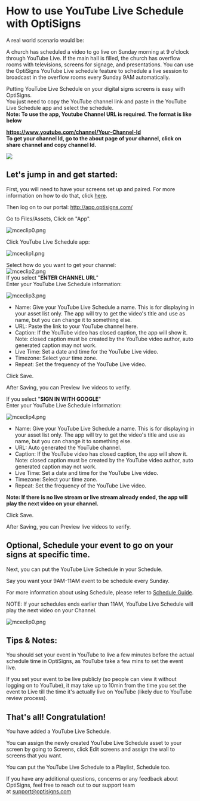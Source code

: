 # How to use YouTube Live Schedule with OptiSigns

A real world scenario would be:

A church has scheduled a video to go live on Sunday morning at 9 o'clock through YouTube Live. If the main hall is filled, the church has overflow rooms with televisions, screens for signage, and presentations. You can use the OptiSigns YouTube Live schedule feature to schedule a live session to broadcast in the overflow rooms every Sunday 9AM automatically.

Putting YouTube Live Schedule on your digital signs screens is easy with OptiSigns.  
You just need to copy the YouTube channel link and paste in the YouTube Live Schedule app and select the schedule.  
**Note: To use the app, Youtube Channel URL is required. The format is like below**

**https://www.youtube.com/channel/Your-Channel-Id  
To get your channel Id, go to the about page of your channel, click on share channel and copy channel Id.**

**![](https://support.optisigns.com/hc/article_attachments/29017347776531)**

## 

## **Let's jump in and get started:**

First, you will need to have your screens set up and paired. For more information on how to do that, click [here](https://www.optisigns.com/blog/how-to-set-up-digital-signs-with-optisigns-and-amazon-fire-tv).

Then log on to our portal: <http://app.optisigns.com/>

Go to Files/Assets, Click on "App".

![mceclip0.png](https://support.optisigns.com/hc/article_attachments/360100601494)

Click YouTube Live Schedule app:

![mceclip1.png](https://support.optisigns.com/hc/article_attachments/1500001705902)

Select how do you want to get your channel:  
![mceclip2.png](https://support.optisigns.com/hc/article_attachments/360100601554)  
If you select "**ENTER CHANNEL URL**"  
Enter your YouTube Live Schedule information:

![mceclip3.png](https://support.optisigns.com/hc/article_attachments/1500001705942)

* Name: Give your YouTube Live Schedule a name. This is for displaying in your asset list only. The app will try to get the video's title and use as name, but you can change it to something else.
* URL: Paste the link to your YouTube channel here.
* Caption: If the YouTube video has closed caption, the app will show it. Note: closed caption must be created by the YouTube video author, auto generated caption may not work.
* Live Time: Set a date and time for the YouTube Live video.
* Timezone: Select your time zone.
* Repeat: Set the frequency of the YouTube Live video.

Click Save.

After Saving, you can Preview live videos to verify.

If you select "**SIGN IN WITH GOOGLE**"  
Enter your YouTube Live Schedule information:

![mceclip4.png](https://support.optisigns.com/hc/article_attachments/360102767273)

* Name: Give your YouTube Live Schedule a name. This is for displaying in your asset list only. The app will try to get the video's title and use as name, but you can change it to something else.
* URL: Auto generated the YouTube channel.
* Caption: If the YouTube video has closed caption, the app will show it. Note: closed caption must be created by the YouTube video author, auto generated caption may not work.
* Live Time: Set a date and time for the YouTube Live video.
* Timezone: Select your time zone.
* Repeat: Set the frequency of the YouTube Live video.

**Note: If there is no live stream or live stream already ended, the app will play the next video on your channel.**

Click Save.

After Saving, you can Preview live videos to verify.

## **Optional, Schedule your event to go on your signs at specific time.**

Next, you can put the YouTube Live Schedule in your Schedule.

Say you want your 9AM-11AM event to be schedule every Sunday.

For more information about using Schedule, please refer to [Schedule Guide](https://support.optisigns.com/hc/en-us/articles/360016981853).

NOTE: If your schedules ends earlier than 11AM, YouTube Live Schedule will play the next video on your Channel.

![mceclip0.png](https://support.optisigns.com/hc/article_attachments/1500001730581)

## **Tips & Notes:**

You should set your event in YouTube to live a few minutes before the actual schedule time in OptiSigns, as YouTube take a few mins to set the event live.

If you set your event to be live publicly (so people can view it without logging on to YouTube), it may take up to 10min from the time you set the event to Live till the time it's actually live on YouTube (likely due to YouTube review process).  

## **That's all! Congratulation!**

You have added a YouTube Live Schedule.

You can assign the newly created YouTube Live Schedule asset to your screen by going to Screens, click Edit screens and assign the wall to screens that you want.

You can put the YouTube Live Schedule to a Playlist, Schedule too.

If you have any additional questions, concerns or any feedback about OptiSigns, feel free to reach out to our support team at [support@optisigns.com](mailto:support@optisigns.com)
